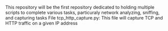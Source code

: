 This repository will be the first repository dedicated to holding multiple scripts to complete various tasks, particuraly network analyzing, sniffing, and capturing tasks
File tcp_http_capture.py: This file will capture TCP and HTTP traffic on a given IP address
